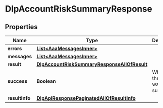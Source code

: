 

# DlpAccountRiskSummaryResponse


## Properties

| Name | Type | Description | Notes |
|------------ | ------------- | ------------- | -------------|
|**errors** | [**List&lt;AaaMessagesInner&gt;**](AaaMessagesInner.md) |  |  |
|**messages** | [**List&lt;AaaMessagesInner&gt;**](AaaMessagesInner.md) |  |  |
|**result** | [**DlpAccountRiskSummaryResponseAllOfResult**](DlpAccountRiskSummaryResponseAllOfResult.md) |  |  |
|**success** | **Boolean** | Whether the API call was successful |  |
|**resultInfo** | [**DlpApiResponsePaginatedAllOfResultInfo**](DlpApiResponsePaginatedAllOfResultInfo.md) |  |  [optional] |



